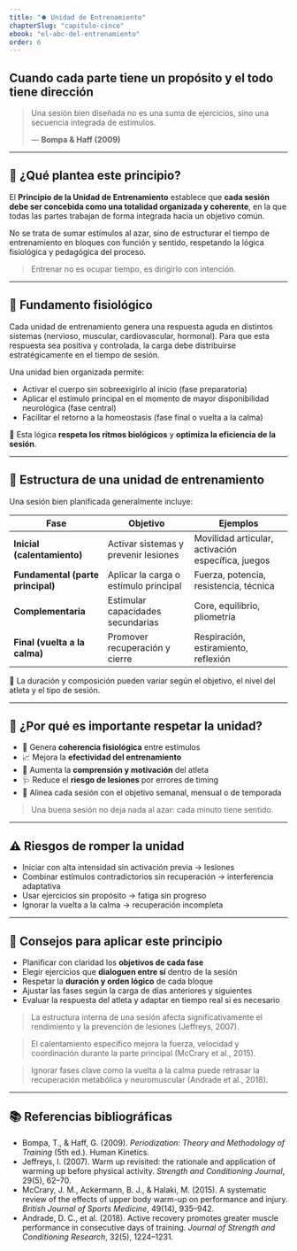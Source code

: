 ```yaml
---
title: "⏺️ Unidad de Entrenamiento"
chapterSlug: "capitulo-cinco"
ebook: "el-abc-del-entrenamiento"
order: 6
---
```


## Cuando cada parte tiene un propósito y el todo tiene dirección

> Una sesión bien diseñada no es una suma de ejercicios, sino una secuencia integrada de estímulos.
> 
> 
> — **Bompa & Haff (2009)**
> 

---

## 📌 ¿Qué plantea este principio?

El **Principio de la Unidad de Entrenamiento** establece que **cada sesión debe ser concebida como una totalidad organizada y coherente**, en la que todas las partes trabajan de forma integrada hacia un objetivo común.

No se trata de sumar estímulos al azar, sino de estructurar el tiempo de entrenamiento en bloques con función y sentido, respetando la lógica fisiológica y pedagógica del proceso.

> Entrenar no es ocupar tiempo, es dirigirlo con intención.
> 

---

## 🧬 Fundamento fisiológico

Cada unidad de entrenamiento genera una respuesta aguda en distintos sistemas (nervioso, muscular, cardiovascular, hormonal). Para que esta respuesta sea positiva y controlada, la carga debe distribuirse estratégicamente en el tiempo de sesión.

Una unidad bien organizada permite:

- Activar el cuerpo sin sobreexigirlo al inicio (fase preparatoria)
- Aplicar el estímulo principal en el momento de mayor disponibilidad neurológica (fase central)
- Facilitar el retorno a la homeostasis (fase final o vuelta a la calma)

📌 Esta lógica **respeta los ritmos biológicos** y **optimiza la eficiencia de la sesión**.

---

## 🧱 Estructura de una unidad de entrenamiento

Una sesión bien planificada generalmente incluye:

| Fase | Objetivo | Ejemplos |
| --- | --- | --- |
| **Inicial (calentamiento)** | Activar sistemas y prevenir lesiones | Movilidad articular, activación específica, juegos |
| **Fundamental (parte principal)** | Aplicar la carga o estímulo principal | Fuerza, potencia, resistencia, técnica |
| **Complementaria** | Estimular capacidades secundarias | Core, equilibrio, pliometría |
| **Final (vuelta a la calma)** | Promover recuperación y cierre | Respiración, estiramiento, reflexión |

🔁 La duración y composición pueden variar según el objetivo, el nivel del atleta y el tipo de sesión.

---

## 🎯 ¿Por qué es importante respetar la unidad?

- 🔁 Genera **coherencia fisiológica** entre estímulos
- 📈 Mejora la **efectividad del entrenamiento**
- 🧠 Aumenta la **comprensión y motivación** del atleta
- 🩺 Reduce el **riesgo de lesiones** por errores de timing
- 🎯 Alinea cada sesión con el objetivo semanal, mensual o de temporada

> Una buena sesión no deja nada al azar: cada minuto tiene sentido.
> 

---

## ⚠️ Riesgos de romper la unidad

- Iniciar con alta intensidad sin activación previa → lesiones
- Combinar estímulos contradictorios sin recuperación → interferencia adaptativa
- Usar ejercicios sin propósito → fatiga sin progreso
- Ignorar la vuelta a la calma → recuperación incompleta

---

## 🧠 Consejos para aplicar este principio

- Planificar con claridad los **objetivos de cada fase**
- Elegir ejercicios que **dialoguen entre sí** dentro de la sesión
- Respetar la **duración y orden lógico** de cada bloque
- Ajustar las fases según la carga de días anteriores y siguientes
- Evaluar la respuesta del atleta y adaptar en tiempo real si es necesario

 
> La estructura interna de una sesión afecta significativamente el rendimiento y la prevención de lesiones (Jeffreys, 2007).
>

> El calentamiento específico mejora la fuerza, velocidad y coordinación durante la parte principal (McCrary et al., 2015).
>

> Ignorar fases clave como la vuelta a la calma puede retrasar la recuperación metabólica y neuromuscular (Andrade et al., 2018).
>

---

## 📚 Referencias bibliográficas

- Bompa, T., & Haff, G. (2009). *Periodization: Theory and Methodology of Training* (5th ed.). Human Kinetics.
- Jeffreys, I. (2007). Warm up revisited: the rationale and application of warming up before physical activity. *Strength and Conditioning Journal*, 29(5), 62–70.
- McCrary, J. M., Ackermann, B. J., & Halaki, M. (2015). A systematic review of the effects of upper body warm-up on performance and injury. *British Journal of Sports Medicine*, 49(14), 935–942.
- Andrade, D. C., et al. (2018). Active recovery promotes greater muscle performance in consecutive days of training. *Journal of Strength and Conditioning Research*, 32(5), 1224–1231.